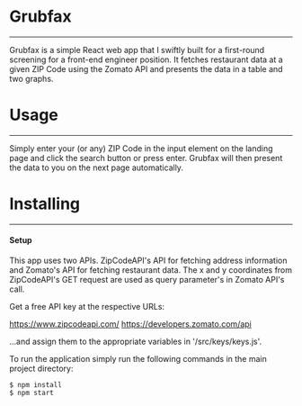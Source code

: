 # Grubfax
---

Grubfax is a simple React web app that I swiftly built for a first-round screening for a front-end engineer position. It fetches restaurant data at a given ZIP Code using the Zomato API and presents the data in a table and two graphs.

# Usage
---
Simply enter your (or any) ZIP Code in the input element on the landing page and click the search button or press enter. Grubfax will then present the data to you on the next page automatically.

# Installing
---
#### Setup
This app uses two APIs. ZipCodeAPI's API for fetching address information and Zomato's API for fetching restaurant data. The x and y coordinates from ZipCodeAPI's GET request are used as query parameter's in Zomato API's call.

Get a free API key at the respective URLs:

https://www.zipcodeapi.com/
https://developers.zomato.com/api

...and assign them to the appropriate variables in '/src/keys/keys.js'.

To run the application simply run the following commands in the main project directory:
```
$ npm install
$ npm start
```

